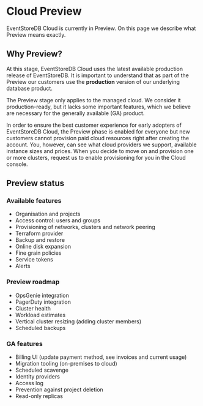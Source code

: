 # Cloud Preview

EventStoreDB Cloud is currently in Preview. On this page we describe what Preview means exactly.

## Why Preview?

At this stage, EventStoreDB Cloud uses the latest available production release of EventStoreDB. It is important to understand that as part of the Preview our customers use the **production** version of our underlying database product.

The Preview stage only applies to the managed cloud. We consider it production-ready, but it lacks some important features, which we believe are necessary for the generally available (GA) product.

In order to ensure the best customer experience for early adopters of EventStoreDB Cloud, the Preview phase is enabled for everyone but new customers cannot provision paid cloud resources right after creating the account. You, however, can see what cloud providers we support, available instance sizes and prices. When you decide to move on and provision one or more clusters, request us to enable provisioning for you in the Cloud console.

## Preview status

### Available features

- Organisation and projects
- Access control: users and groups
- Provisioning of networks, clusters and network peering
- Terraform provider
- Backup and restore
- Online disk expansion
- Fine grain policies
- Service tokens
- Alerts

### Preview roadmap

- OpsGenie integration
- PagerDuty integration
- Cluster health
- Workload estimates
- Vertical cluster resizing (adding cluster members)
- Scheduled backups

### GA features

- Billing UI (update payment method, see invoices and current usage)
- Migration tooling (on-premises to cloud)
- Scheduled scavenge
- Identity providers
- Access log
- Prevention against project deletion
- Read-only replicas
